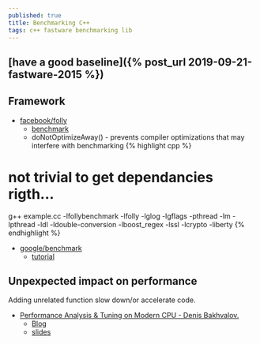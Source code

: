 ```yaml
---
published: true
title: Benchmarking C++
tags: c++ fastware benchmarking lib
---
```

## [have a good baseline]({% post_url 2019-09-21-fastware-2015 %})

## Framework

- [facebook/folly](https://github.com/facebook/folly)
	- [benchmark](https://github.com/facebook/folly/blob/master/folly/docs/Benchmark.md)
	- doNotOptimizeAway() -  prevents compiler optimizations that may interfere with benchmarking 
{% highlight cpp %}
# not trivial to get dependancies rigth...
g++  example.cc -lfollybenchmark -lfolly -lglog -lgflags -pthread -lm -lpthread -ldl -ldouble-conversion -lboost_regex -lssl -lcrypto -liberty
{% endhighlight %}
    
    
- [google/benchmark](https://github.com/google/benchmark)
	- [tutorial](https://www.bfilipek.com/2016/05/google-benchmark-library.html)

## Unpexpected impact on performance

Adding unrelated function slow down/or accelerate code.

- [Performance Analysis & Tuning on Modern CPU - Denis Bakhvalov.](https://www.youtube.com/watch?v=Ho3bCIJcMcc&feature=youtu.be&t=351)
	- [Blog](https://easyperf.net/notes/)
    - [slides](https://github.com/dendibakh/dendibakh.github.io/blob/master/_posts/presentations/PerfAnalysisOnModernCPU.pdf)